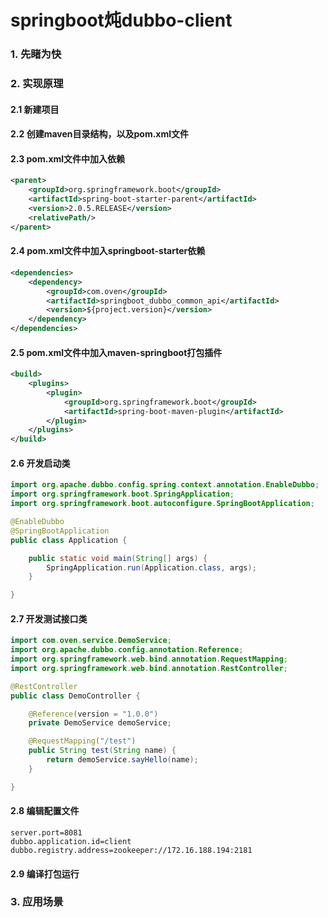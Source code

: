 # springboot炖dubbo-client
### 1. 先睹为快
### 2. 实现原理
#### 2.1 新建项目
#### 2.2 创建maven目录结构，以及pom.xml文件
#### 2.3 pom.xml文件中加入依赖
```xml
<parent>
    <groupId>org.springframework.boot</groupId>
    <artifactId>spring-boot-starter-parent</artifactId>
    <version>2.0.5.RELEASE</version>
    <relativePath/>
</parent>
```
#### 2.4 pom.xml文件中加入springboot-starter依赖
```xml
<dependencies>
    <dependency>
        <groupId>com.oven</groupId>
        <artifactId>springboot_dubbo_common_api</artifactId>
        <version>${project.version}</version>
    </dependency>
</dependencies>
```
#### 2.5 pom.xml文件中加入maven-springboot打包插件
```xml
<build>
    <plugins>
        <plugin>
            <groupId>org.springframework.boot</groupId>
            <artifactId>spring-boot-maven-plugin</artifactId>
        </plugin>
    </plugins>
</build>
```
#### 2.6 开发启动类
```java
import org.apache.dubbo.config.spring.context.annotation.EnableDubbo;
import org.springframework.boot.SpringApplication;
import org.springframework.boot.autoconfigure.SpringBootApplication;

@EnableDubbo
@SpringBootApplication
public class Application {

    public static void main(String[] args) {
        SpringApplication.run(Application.class, args);
    }

}
```
#### 2.7 开发测试接口类
```java
import com.oven.service.DemoService;
import org.apache.dubbo.config.annotation.Reference;
import org.springframework.web.bind.annotation.RequestMapping;
import org.springframework.web.bind.annotation.RestController;

@RestController
public class DemoController {

    @Reference(version = "1.0.0")
    private DemoService demoService;

    @RequestMapping("/test")
    public String test(String name) {
        return demoService.sayHello(name);
    }

}
```
#### 2.8 编辑配置文件
```properties
server.port=8081
dubbo.application.id=client
dubbo.registry.address=zookeeper://172.16.188.194:2181
```
#### 2.9 编译打包运行
### 3. 应用场景